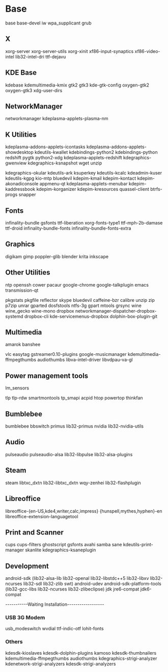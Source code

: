 # Base
base base-devel iw wpa_supplicant grub

## X
xorg-server xorg-server-utils xorg-xinit xf86-input-synaptics xf86-video-intel lib32-intel-dri ttf-dejavu

## KDE Base
kdebase kdemultimedia-kmix gtk2 gtk3 kde-gtk-config oxygen-gtk2 oxygen-gtk3 xdg-user-dirs 

## NetworkManager
networkmanager kdeplasma-applets-plasma-nm

## K Utilities
kdeplasma-addons-applets-icontasks kdeplasma-addons-applets-showdesktop kdeutils-kwallet kdebindings-python2 kdebindings-python redshift pygtk python2-xdg kdeplasma-applets-redshift kdegraphics-gwenview kdegraphics-ksnapshot wget unzip


kdegraphics-okular kdeutils-ark ksuperkey kdeutils-kcalc kdeadmin-kuser kdeutils-kgpg kio-mtp bluedevil kdepim-kmail kdepim-kontact kdepim-akonadiconsole appmenu-qt kdeplasma-applets-menubar kdepim-kaddressbook kdepim-korganizer kdepim-kresources quassel-client btrfs-progs snapper

## Fonts
infinality-bundle gsfonts ttf-liberation xorg-fonts-type1 ttf-mph-2b-damase ttf-droid infinality-bundle-fonts infinality-bundle-fonts-extra

## Graphics
digikam gimp poppler-glib blender krita inkscape

## Other Utilities
ntp openssh cower pacaur google-chrome google-talkplugin emacs transmission-qt



pkgstats pkgfile reflector skype bluedevil caffeine-bzr calibre unzip zip p7zip unrar gparted dosfstools ntfs-3g gpart mtools grsync wine wine_gecko wine-mono dropbox networkmanager-dispatcher-dropbox-systemd dropbox-cli kde-servicemenus-dropbox dolphin-box-plugin-git

## Multimedia 
amarok banshee


vlc easytag gstreamer0.10-plugins google-musicmanager kdemultimedia-ffmpegthumbs audiothumbs libva-intel-driver libvdpau-va-gl

## Power management tools
lm_sensors 


tlp tlp-rdw smartmontools tp_smapi acpid htop powertop thinkfan

## Bumblebee
bumblebee bbswitch primus lib32-primus nvidia lib32-nvidia-utils

## Audio
pulseaudio pulseaudio-alsa lib32-libpulse lib32-alsa-plugins

## Steam
steam libtxc_dxtn lib32-libtxc_dxtn wqy-zenhei lib32-flashplugin

## Libreoffice
libreoffice-{en-US,kde4,writer,calc,impress} {hunspell,mythes,hyphen}-en libreoffice-extension-languagetool

## Print and Scanner
cups cups-filters ghostscript gsfonts avahi samba sane kdeutils-print-manager skanlite kdegraphics-ksaneplugin

## Development
android-sdk (lib32-alsa-lib lib32-openal lib32-libstdc++5 lib32-libxv lib32-ncurses lib32-sdl lib32-zlib swt) android-udev android-sdk-platform-tools (lib32-gcc-libs lib32-ncurses lib32-zlibeclipse) jdk jre6-compat jdk6-compat


-----------Waiting Installation------------------


### USB 3G Modem
usb_modeswitch wvdial ttf-indic-otf lohit-fonts

### Others
kdesdk-kioslaves kdesdk-dolphin-plugins kamoso kdesdk-thumbnailers kdemultimedia-ffmpegthumbs audiothumbs kdegraphics-strigi-analyzer kdenetwork-strigi-analyzers kdesdk-strigi-analyzers
